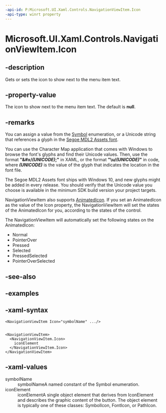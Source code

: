 ```yaml
---
-api-id: P:Microsoft.UI.Xaml.Controls.NavigationViewItem.Icon
-api-type: winrt property
---
```

<!-- Property syntax.
public IconElement Icon { get;  set; }
-->

# Microsoft.UI.Xaml.Controls.NavigationViewItem.Icon

## -description

Gets or sets the icon to show next to the menu item text.

## -property-value

The icon to show next to the menu item text. The default is **null**.

## -remarks

You can assign a value from the [Symbol](/uwp/api/windows.ui.xaml.controls.symbol) enumeration, or a Unicode string that references a glyph in the [Segoe MDL2 Assets font](https://docs.microsoft.com/windows/apps/design/style/segoe-ui-symbol-font).

You can use the Character Map application that comes with Windows to browse the font's glyphs and find their Unicode values. Then, use the format **"&#x/_(UNICODE)_;"** in XAML, or the format **"\u/_(UNICODE)_"** in code, where **_(UNICODE)_** is the value of the glyph that indicates the location in the font file.

The Segoe MDL2 Assets font ships with Windows 10, and new glyphs might be added in every release. You should verify that the Unicode value you choose is available in the minimum SDK build version your project targets.

NavigationViewItem also supports [AnimatedIcon](/uwp/api/Microsoft.xaml.controls.animatedicon). If you set an AnimatedIcon as the value of the Icon property, the NavigationViewItem will set the states of the AnimatedIcon for you, according to the states of the control.

The NavigationViewItem will automatically set the following states on the AnimatedIcon:

* Normal
* PointerOver
* Pressed
* Selected
* PressedSelected
* PointerOverSelected

## -see-also

## -examples

## -xaml-syntax

```xaml
<NavigationViewItem Icon="symbolName" .../>


<NavigationViewItem>
  <NavigationViewItem.Icon>
    iconElement
  </NavigationViewItem.Icon>
</NavigationViewItem>
```

## -xaml-values

<dl><dt>symbolName</dt><dd>symbolNameA named constant of the Symbol enumeration.</dd>
<dt>iconElement</dt><dd>iconElementA single object element that derives from IconElement and describes the graphic content of the button. The object element is typically one of these classes: SymbolIcon, FontIcon, or PathIcon.</dd>
</dl>
